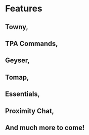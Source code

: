 # Features

## Towny,   
## TPA Commands,   
## Geyser,   
## Tomap,   
## Essentials,   
## Proximity Chat,   
## And much more to come!   
